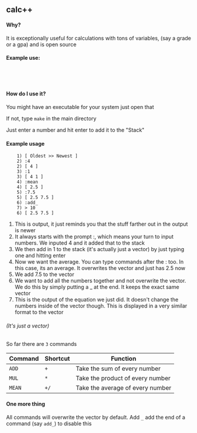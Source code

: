 ## calc++

#### Why?
It is exceptionally useful for calculations with tons of variables, (say a grade or a gpa) and is open source

#### Example use:
```




```

#### How do I use it?

You might have an executable for your system just open that

If not, type `make` in the main directory

Just enter a number and hit enter to add it to the "Stack"

#### Example usage

```
    1) [ Oldest >> Newest ]
    2) :4
    2) [ 4 ]
    3) :1
    3) [ 4 1 ]
    4) :mean
    4) [ 2.5 ]
    5) :7.5
    5) [ 2.5 7.5 ]
    6) :add_
    7) > 10
    6) [ 2.5 7.5 ]

```

1. This is output, it just reminds you that the stuff farther out in the output is newer
2. It always starts with the prompt :, which means your turn to input numbers. We inputed 4 and it added that to the stack
3. We then add in 1 to the stack (it's actually just a vector) by just typing one and hitting enter
4. Now we want the average. You can type commands after the : too. In this case, its an average. It overwrites the vector and just has 2.5 now
5. We add 7.5 to the vector
6. We want to add all the numbers together and not overwrite the vector. We do this by simply putting a _ at the end. It keeps the exact same vector
7. This is the output of the equation we just did. It doesn't change the numbers inside of the vector though. This is displayed in a very similar format to the vector

###### (It's just a vector)

So far there are `3` commands

| Command | Shortcut | Function |
|---------|----------|----------|
| `ADD` | `+` | Take the sum of every number |
| `MUL` | `*` | Take the product of every number |
| `MEAN` | `+/` | Take the average of every number |

#### One more thing
All commands will overwrite the vector by default. Add `_` add the end of a command (say `add_`) to disable this
